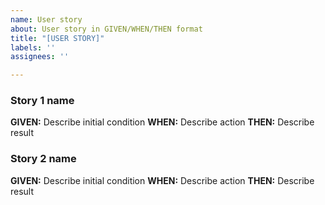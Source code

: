 ```yaml
---
name: User story
about: User story in GIVEN/WHEN/THEN format
title: "[USER STORY]"
labels: ''
assignees: ''

---
```


### Story 1 name
**GIVEN:** Describe initial condition
**WHEN:** Describe action
**THEN:** Describe result

### Story 2 name
**GIVEN:** Describe initial condition
**WHEN:** Describe action
**THEN:** Describe result
